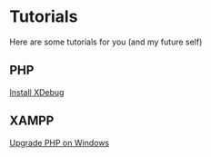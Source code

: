 # Tutorials

Here are some tutorials for you (and my future self)

## PHP
[Install XDebug](php/install-xdebug.md)

## XAMPP
[Upgrade PHP on Windows](xampp/upgrade.md)
